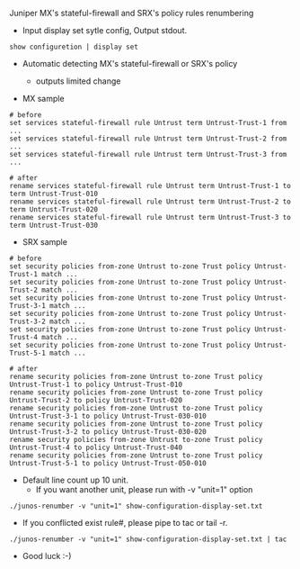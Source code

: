 Juniper MX's stateful-firewall and SRX's policy rules renumbering
- Input display set sytle config, Output stdout.
```
show configuretion | display set
```

- Automatic detecting MX's stateful-firewall or SRX's policy
  - outputs limited change

- MX sample

```
# before
set services stateful-firewall rule Untrust term Untrust-Trust-1 from ...
set services stateful-firewall rule Untrust term Untrust-Trust-2 from ...
set services stateful-firewall rule Untrust term Untrust-Trust-3 from ...

# after
rename services stateful-firewall rule Untrust term Untrust-Trust-1 to term Untrust-Trust-010
rename services stateful-firewall rule Untrust term Untrust-Trust-2 to term Untrust-Trust-020
rename services stateful-firewall rule Untrust term Untrust-Trust-3 to term Untrust-Trust-030
```

- SRX sample

```
# before
set security policies from-zone Untrust to-zone Trust policy Untrust-Trust-1 match ...
set security policies from-zone Untrust to-zone Trust policy Untrust-Trust-2 match ...
set security policies from-zone Untrust to-zone Trust policy Untrust-Trust-3-1 match ...
set security policies from-zone Untrust to-zone Trust policy Untrust-Trust-3-2 match ...
set security policies from-zone Untrust to-zone Trust policy Untrust-Trust-4 match ...
set security policies from-zone Untrust to-zone Trust policy Untrust-Trust-5-1 match ...

# after
rename security policies from-zone Untrust to-zone Trust policy Untrust-Trust-1 to policy Untrust-Trust-010
rename security policies from-zone Untrust to-zone Trust policy Untrust-Trust-2 to policy Untrust-Trust-020
rename security policies from-zone Untrust to-zone Trust policy Untrust-Trust-3-1 to policy Untrust-Trust-030-010
rename security policies from-zone Untrust to-zone Trust policy Untrust-Trust-3-2 to policy Untrust-Trust-030-020
rename security policies from-zone Untrust to-zone Trust policy Untrust-Trust-4 to policy Untrust-Trust-040
rename security policies from-zone Untrust to-zone Trust policy Untrust-Trust-5-1 to policy Untrust-Trust-050-010
```

- Default line count up 10 unit.
  - If you want another unit, please run with -v "unit=1" option
```
./junos-renumber -v "unit=1" show-configuration-display-set.txt
```

- If you conflicted exist rule#, please pipe to tac or tail -r.
```
./junos-renumber -v "unit=1" show-configuration-display-set.txt | tac
```

- Good luck :-)
